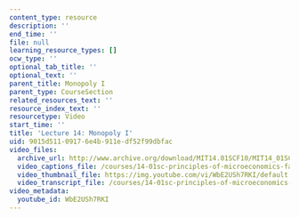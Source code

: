 ```yaml
---
content_type: resource
description: ''
end_time: ''
file: null
learning_resource_types: []
ocw_type: ''
optional_tab_title: ''
optional_text: ''
parent_title: Monopoly I
parent_type: CourseSection
related_resources_text: ''
resource_index_text: ''
resourcetype: Video
start_time: ''
title: 'Lecture 14: Monopoly I'
uid: 9015d511-0917-6e4b-911e-df52f99dbfac
video_files:
  archive_url: http://www.archive.org/download/MIT14.01SCF10/MIT14_01SCF10_lec14_300k.mp4
  video_captions_file: /courses/14-01sc-principles-of-microeconomics-fall-2011/af2cb69679b9502cbb813eb2ca6a8939_WbE2USh7RKI.vtt
  video_thumbnail_file: https://img.youtube.com/vi/WbE2USh7RKI/default.jpg
  video_transcript_file: /courses/14-01sc-principles-of-microeconomics-fall-2011/51d974414dd5f65d2f5d389889c66bcd_WbE2USh7RKI.pdf
video_metadata:
  youtube_id: WbE2USh7RKI
---
```

